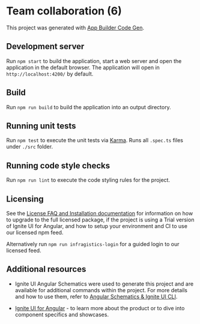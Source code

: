 # Team collaboration (6)

This project was generated with [App Builder Code Gen](https://www.infragistics.com/products/appbuilder).

## Development server

Run `npm start` to build the application, start a web server and open the application in the default browser. The application will open in `http://localhost:4200/` by default.

## Build

Run `npm run build` to build the application into an output directory.

## Running unit tests

Run `npm test` to execute the unit tests via [Karma](https://karma-runner.github.io). Runs all `.spec.ts` files under `./src` folder.

## Running code style checks

Run `npm run lint` to execute the code styling rules for the project.

## Licensing

See the [License FAQ and Installation documentation](https://www.infragistics.com/products/ignite-ui-angular/angular/components/general/ignite-ui-licensing) for information on how to upgrade to the full licensed package, if the project is using a Trial version of Ignite UI for Angular, and how to setup your environment and CI to use our licensed npm feed.

Alternatively run `npm run infragistics-login` for a guided login to our licensed feed.

## Additional resources

- Ignite UI Angular Schematics were used to generate this project and are available for additional commands within the project. For more details and how to use them, refer to [Angular Schematics & Ignite UI CLI](https://www.infragistics.com/products/ignite-ui-angular/angular/components/general/cli-overview).

- [Ignite UI for Angular](https://www.infragistics.com/products/ignite-ui-angular) - to learn more about the product or to dive into component specifics and showcases.
